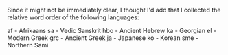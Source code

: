 Since it might not be immediately clear, I thought I'd add that I collected the relative word order
of the following languages:

af - Afrikaans
sa - Vedic Sanskrit
hbo - Ancient Hebrew
ka - Georgian
el - Modern Greek
grc - Ancient Greek
ja - Japanese
ko - Korean
sme - Northern Sami
